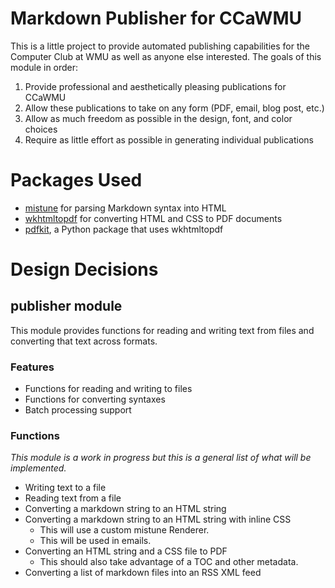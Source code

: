 # Markdown Publisher for CCaWMU

This is a little project to provide automated publishing capabilities for the Computer Club at WMU as well as anyone else interested. The goals of this module in order:

1. Provide professional and aesthetically pleasing publications for CCaWMU
1. Allow these publications to take on any form (PDF, email, blog post, etc.)
1. Allow as much freedom as possible in the design, font, and color choices
1. Require as little effort as possible in generating individual publications

# Packages Used

- [mistune](https://github.com/lepture/mistune) for parsing Markdown syntax into HTML
- [wkhtmltopdf](http://wkhtmltopdf.org/) for converting HTML and CSS to PDF documents
- [pdfkit](https://pypi.python.org/pypi/pdfkit), a Python package that uses wkhtmltopdf 

# Design Decisions

## publisher module

This module provides functions for reading and writing text from files and converting that text across formats.

### Features
- Functions for reading and writing to files
- Functions for converting syntaxes
- Batch processing support

### Functions

*This module is a work in progress but this is a general list of what will be implemented.*

- Writing text to a file
- Reading text from a file
- Converting a markdown string to an HTML string 
- Converting a markdown string to an HTML string with inline CSS
  - This will use a custom mistune Renderer.
  - This will be used in emails.
- Converting an HTML string and a CSS file to PDF
  - This should also take advantage of a TOC and other metadata.
- Converting a list of markdown files into an RSS XML feed

